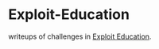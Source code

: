 # Exploit-Education
writeups of challenges in [Exploit Education](https://exploit.education/protostar/).
